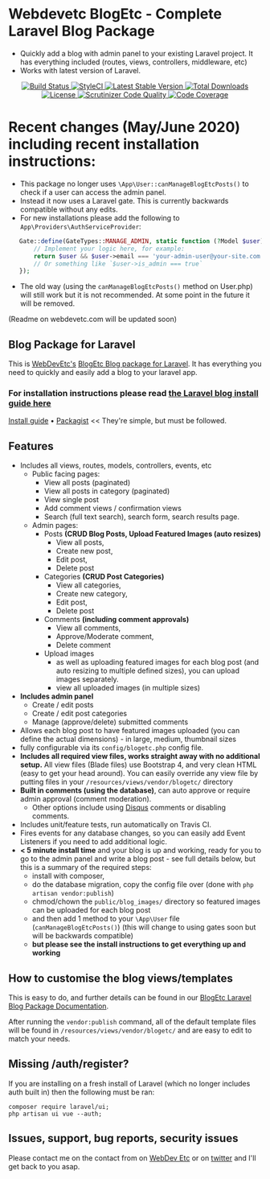 
# Webdevetc BlogEtc - Complete Laravel Blog Package

 - Quickly add a blog with admin panel to your existing Laravel project. It has everything included (routes, views, controllers, middleware, etc)
 - Works with latest version of Laravel.

<p align="center">
  <a href="https://travis-ci.org/WebDevEtc/BlogEtc">
    <img src="https://travis-ci.org/WebDevEtc/BlogEtc.svg?branch=master" alt="Build Status">
  </a>

  <a href="https://github.styleci.io/repos/144829997">
    <img src="https://github.styleci.io/repos/144829997/shield?branch=master" alt="StyleCI">
  </a>

   <a href="https://packagist.org/packages/WebDevEtc/BlogEtc">
      <img src="https://poser.pugx.org/WebDevEtc/BlogEtc/v/stable.png" alt="Latest Stable Version">
  </a>

  <a href="https://packagist.org/packages/WebDevEtc/BlogEtc">
      <img src="https://poser.pugx.org/WebDevEtc/BlogEtc/downloads.png" alt="Total Downloads">
  </a>

  <a href="https://packagist.org/packages/WebDevEtc/BlogEtc">
    <img src="https://poser.pugx.org/WebDevEtc/BlogEtc/license.png" alt="License">
  </a>
  
  <a href="https://scrutinizer-ci.com/g/WebDevEtc/BlogEtc/?branch=master">
      <img src="https://scrutinizer-ci.com/g/WebDevEtc/BlogEtc/badges/quality-score.png?b=master" alt="Scrutinizer Code Quality" />
  </a>
  
  <a href="https://scrutinizer-ci.com/g/WebDevEtc/BlogEtc/?branch=master">
      <img src="https://scrutinizer-ci.com/g/WebDevEtc/BlogEtc/badges/coverage.png?b=master" alt="Code Coverage" />
  </a>
</p>

# Recent changes (May/June 2020) including recent installation instructions:

 - This package no longer uses `\App\User::canManageBlogEtcPosts()` to check if a user can access the admin panel. 
 - Instead it now uses a Laravel gate. This is currently backwards compatible without any edits. 
 - For new installations please add the following to `App\Providers\AuthServiceProvider`:
 
 ```php
    Gate::define(GateTypes::MANAGE_ADMIN, static function (?Model $user) {
        // Implement your logic here, for example:
        return $user && $user->email === 'your-admin-user@your-site.com';
        // Or something like `$user->is_admin === true`
    });
```

 - The old way (using the `canManageBlogEtcPosts()` method on User.php) will still work but it is not recommended. At some point in the future it will be removed.
 
 (Readme on webdevetc.com will be updated soon)
                                                                                           
## Blog Package for Laravel                                                                                           

This is [WebDevEtc's](https://webdevetc.com/) [BlogEtc Blog package for Laravel](https://webdevetc.com/blogetc). It has everything you need to quickly and easily add a blog to your laravel app.

### For installation instructions please read [the Laravel blog install guide here](https://webdevetc.com/laravel/packages/blogetc-blog-system-for-your-laravel-app/help-documentation/laravel-blog-package-blogetc#install_guide)

[Install guide](https://webdevetc.com/laravel/packages/blogetc-blog-system-for-your-laravel-app/help-documentation/laravel-blog-package-blogetc#install_guide) • [Packagist](https://packagist.org/packages/webdevetc/blogetc) << They're simple, but must be followed.

## Features

- Includes all views, routes, models, controllers, events, etc
  - Public facing pages:
    - View all posts (paginated)
    - View all posts in category (paginated)
    - View single post
    - Add comment views / confirmation views
    - Search (full text search), search form, search results page.
  - Admin pages:
    - Posts **(CRUD Blog Posts, Upload Featured Images (auto resizes)**
      - View all posts,
      - Create new post,
      - Edit post,
      - Delete post
    - Categories **(CRUD Post Categories)**
      - View all categories,
      - Create new category,
      - Edit post,
      - Delete post
    - Comments **(including comment approvals)**
      - View all comments,
      - Approve/Moderate comment,
      - Delete comment
    - Upload images
      - as well as uploading featured images for each blog post (and auto resizing to multiple defined sizes), you can upload images separately.
      - view all uploaded images (in multiple sizes)
- **Includes admin panel**
  - Create / edit posts
  - Create / edit post categories
  - Manage (approve/delete) submitted comments
- Allows each blog post to have featured images uploaded (you can define the actual dimensions) - in large, medium, thumbnail sizes
- fully configurable via its `config/blogetc.php` config file.
- **Includes all required view files, works straight away with no additional setup.** All view files (Blade files) use Bootstrap 4, and very clean HTML (easy to get your head around). You can easily override any view file by putting files in your `/resources/views/vendor/blogetc/` directory
- **Built in comments (using the database)**, can auto approve or require admin approval (comment moderation).
  - Other options include using [Disqus](http://disqus.com/) comments or disabling comments.
- Includes unit/feature tests, run automatically on Travis CI.
- Fires events for any database changes, so you can easily add Event Listeners if you need to add additional logic.
- **< 5 minute install time** and your blog is up and working, ready for you to go to the admin panel and write a blog post - see full details below, but this is a summary of the required steps:
   - install with composer,
   - do the database migration, copy the config file over (done with `php artisan vendor:publish`)
   - chmod/chown the `public/blog_images/` directory so featured images can be uploaded for each blog post
   - and then add 1 method to your `\App\User` file (`canManageBlogEtcPosts()`) (this will change to using gates soon but will be backwards compatible)
   - __but please see the install instructions to get everything up and working__

## How to customise the blog views/templates

This is easy to do, and further details can be found in our  [BlogEtc Laravel Blog Package Documentation](https://webdevetc.com/laravel/packages/blogetc-blog-system-for-your-laravel-app/help-documentation/laravel-blog-package-blogetc#guide_to_views).

After running the `vendor:publish` command, all of the default template files will be found in `/resources/views/vendor/blogetc/` and are easy to edit to match your needs.

## Missing /auth/register?

If you are installing on a fresh install of Laravel (which no longer includes auth built in) then the following must be ran:
 
```
composer require laravel/ui;
php artisan ui vue --auth;
``` 

## Issues, support, bug reports, security issues

Please contact me on the contact from on [WebDev Etc](https://webdevetc.com/) or on [twitter](https://twitter.com/web_dev_etc/) and I'll get back to you asap.
